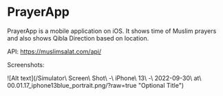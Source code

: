 # PrayerApp

PrayerApp is a mobile application on iOS. It shows time of Muslim prayers and also shows Qibla Direction based on location.

API: https://muslimsalat.com/api/

Screenshots:

![Alt text](/Simulator\ Screen\ Shot\ -\ iPhone\ 13\ -\ 2022-09-30\ at\ 00.01.17_iphone13blue_portrait.png/?raw=true "Optional Title")
